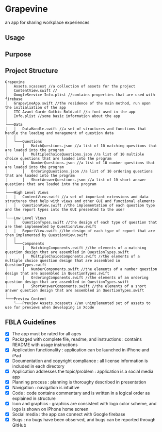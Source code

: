 # Grapevine
an app for sharing workplace experiences

## Usage

## Purpose

## Project Structure
```
Grapevine
│   Assets.xcassest //a collection of assets for the project
│   ContentView.swift //
│   GoogleService-Info.plist //contains properties that are used with firebase
│   GrapevineApp.swift //the residence of the main method, run upon the initialiation of the app
│   ITC Avant Garde Gothic Bold.otf //a font used in the app
│   Info.plist //some basic information about the app
│
└───Data
│   │   DataHandle.swift //a set of structures and functions that handle the loading and management of question data
│   │
│   └───Questions
│       │   MatchQuestions.json //a list of 10 matching questions that are loaded into the program
│       │   MultipleChoiceQuestions.json //a list of 10 multiple choice questions that are loaded into the program
│       │   NumberQuestions.json //a list of 10 number questions that are loaded into the program
│       │   OrderingQuestions.json //a list of 10 ordering questions that are loaded into the program
│       │   ShortAnswerQuestions.json //a list of 10 short answer questions that are loaded into the program
│   
└───High Level Views
│   │   ContentView.swift //a set of important extensions and data structures that help with views and other GUI and functional elements
│   │   QuestionView.swift //the implementation of each question type and the report types into the GUI presented to the user
│
└───Low Level Views
│   │   QuestionTypes.swift //the design of each type of question that are then implemented by QuestionView.swift
│   │   ReportView.swift //the design of each type of report that are then implemented by QuestionView.swift
│   │   
│   └───Components
│       │   MatchingComponents.swift //the elements of a matching question design that are assembled in QuestionTypes.swift
│       │   MultipleChoiceComponents.swift //the elements of a multiple choice question design that are assembled in QuestionTypes.swift
│       │   NumberComponents.swift //the elements of a number question design that are assembled in QuestionTypes.swift
│       │   OrderingComponents.swift //the elements of an ordering question design that are assembled in QuestionTypes.swift
│       │   ShortAnswerComponents.swift //the elements of a short answer question design that are assembled in QuestionTypes.swift
│
└───Preview Content
    └───Preview Assets.xcassets //an unimplemented set of assets to use for previews when developing in Xcode

```

## FBLA Guidelines
- [x] The app must be rated for all ages
- [x] Packaged with complete file, readme, and instructions : contains README with usage instructions
- [x] Application functionality : application can be launched in iPhone and iPad
- [x] Documentation and copyright compliance : all license information is included in each directory
- [x] Application addresses the topic/problem : application is a social media app
- [x] Planning process : planning is thoroughy described in presentation
- [x] Navigation : navigation is intuitive
- [x] Code : code contains commentary and is written in a logical order as explained in structure
- [x] Icon and graphics : graphics are consistent with logo color scheme, and logo is shown on iPhone home screen
- [x] Social media : the app can connect with Google firebase
- [x] Bugs : no bugs have been observed, and bugs can be reported through GitHub
